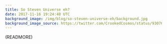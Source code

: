 ```yaml
---
title: So Steven Universe eh?
date: 2017-11-16 19:24:48 UTC
background_image: /img/blog/so-steven-universe-eh/background.jpg
background_image_source: https://twitter.com/CrookedCosmos/status/930765727736451072
---
```


(READMORE)
